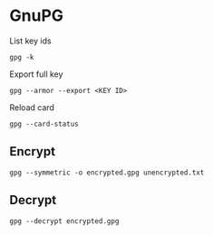 # GnuPG

List key ids
```
gpg -k
```

Export full key
```
gpg --armor --export <KEY ID>
```

Reload card
```
gpg --card-status
```

## Encrypt

```
gpg --symmetric -o encrypted.gpg unencrypted.txt
```

## Decrypt

```
gpg --decrypt encrypted.gpg
```
